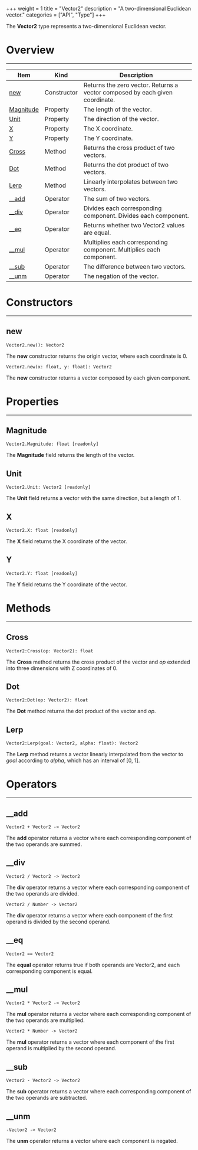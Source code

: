 +++
weight = 1
title = "Vector2"
description = "A two-dimensional Euclidean vector."
categories = ["API", "Type"]
+++

The **Vector2** type represents a two-dimensional Euclidean vector.

# Overview

----

<div class="api-list one two">

| Item | Kind | Description |
| --- | --- | --- |
| [new](#new) | Constructor | Returns the zero vector. Returns a vector composed by each given coordinate. |
| [Magnitude](#magnitude) | Property | The length of the vector. |
| [Unit](#unit) | Property | The direction of the vector. |
| [X](#x) | Property | The X coordinate. |
| [Y](#y) | Property | The Y coordinate. |
| [Cross](#cross) | Method | Returns the cross product of two vectors. |
| [Dot](#dot) | Method | Returns the dot product of two vectors. |
| [Lerp](#lerp) | Method | Linearly interpolates between two vectors. |
| [\_\_add](#__add) | Operator | The sum of two vectors. |
| [\_\_div](#__div) | Operator | Divides each corresponding component. Divides each component. |
| [\_\_eq](#__eq) | Operator | Returns whether two Vector2 values are equal. |
| [\_\_mul](#__mul) | Operator | Multiplies each corresponding component. Multiplies each component. |
| [\_\_sub](#__sub) | Operator | The difference between two vectors. |
| [\_\_unm](#__unm) | Operator | The negation of the vector. |

</div>

# Constructors

----

## new

 `Vector2.new(): Vector2`

The **new** constructor returns the origin vector, where each coordinate
is 0.

 `Vector2.new(x: float, y: float): Vector2`

The **new** constructor returns a vector composed by each given
component.

# Properties

----

## Magnitude

 `Vector2.Magnitude: float [readonly]`

The **Magnitude** field returns the length of the vector.

## Unit

 `Vector2.Unit: Vector2 [readonly]`

The **Unit** field returns a vector with the same direction, but a length
of 1.

## X

 `Vector2.X: float [readonly]`

The **X** field returns the X coordinate of the vector.

## Y

 `Vector2.Y: float [readonly]`

The **Y** field returns the Y coordinate of the vector.

# Methods

----

## Cross

 `Vector2:Cross(op: Vector2): float`

The **Cross** method returns the cross product of the vector and *op*
extended into three dimensions with Z coordinates of 0.

## Dot

 `Vector2:Dot(op: Vector2): float`

The **Dot** method returns the dot product of the vector and
*op*.

## Lerp

 `Vector2:Lerp(goal: Vector2, alpha: float): Vector2`

The **Lerp** method returns a vector linearly interpolated from the vector
to *goal* according to *alpha*, which has an interval of \[0, 1\].

# Operators

----

## \_\_add

 `Vector2 + Vector2 -> Vector2`

The **add** operator returns a vector where each corresponding component
of the two operands are summed.

## \_\_div

 `Vector2 / Vector2 -> Vector2`

The **div** operator returns a vector where each corresponding component
of the two operands are divided.

 `Vector2 / Number -> Vector2`

The **div** operator returns a vector where each component of the first
operand is divided by the second operand.

## \_\_eq

 `Vector2 == Vector2`

The **equal** operator returns true if both operands are Vector2, and each
corresponding component is equal.

## \_\_mul

 `Vector2 * Vector2 -> Vector2`

The **mul** operator returns a vector where each corresponding component
of the two operands are multiplied.

 `Vector2 * Number -> Vector2`

The **mul** operator returns a vector where each component of the first
operand is multiplied by the second operand.

## \_\_sub

 `Vector2 - Vector2 -> Vector2`

The **sub** operator returns a vector where each corresponding component
of the two operands are subtracted.

## \_\_unm

 `-Vector2 -> Vector2`

The **unm** operator returns a vector where each component is negated.